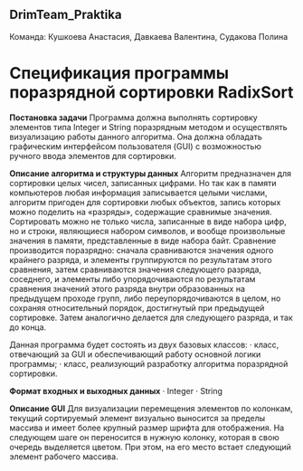 ## DrimTeam_Praktika
Команда: Кушкоева Анастасия, Давкаева Валентина, Судакова Полина

# Спецификация программы поразрядной сортировки RadixSort
  
**Постановка задачи**
  Программа должна выполнять сортировку элементов типа Integer и String поразрядным методом и осуществлять визуализацию работы данного алгоритма. Она должна обладать графическим интерфейсом пользователя (GUI) с возможностью ручного ввода элементов для сортировки.

**Описание алгоритма и структуры данных**
  Алгоритм предназначен для сортировки целых чисел, записанных цифрами. Но так как в памяти компьютеров любая информация записывается целыми числами, алгоритм пригоден для сортировки любых объектов, запись которых можно поделить на «разряды», содержащие сравнимые значения. Сортировать можно не только числа, записанные в виде набора цифр, но и строки, являющиеся набором символов, и вообще произвольные значения в памяти, представленные в виде набора байт.
Сравнение производится поразрядно: сначала сравниваются значения одного крайнего разряда, и элементы группируются по результатам этого сравнения, затем сравниваются значения следующего разряда, соседнего, и элементы либо упорядочиваются по результатам сравнения значений этого разряда внутри образованных на предыдущем проходе групп, либо переупорядочиваются в целом, но сохраняя относительный порядок, достигнутый при предыдущей сортировке. Затем аналогично делается для следующего разряда, и так до конца.
  
  Данная программа будет состоять из двух базовых классов:
    · класс, отвечающий за GUI и обеспечивающий работу основной логики программы;
    · класс, реализующий разработку алгоритма поразрядной сортировки.

**Формат входных и выходных данных**
    · Integer
    · String

**Описание GUI**
    Для визуализации перемещения элементов по колонкам, текущий сортируемый элемент визуально выносится за пределы массива и имеет более крупный размер шрифта для отображения. На следующем шаге он переносится в нужную колонку, которая в свою очередь выделяется цветом. При этом, на его место встает следующий элемент рабочего массива.
    
